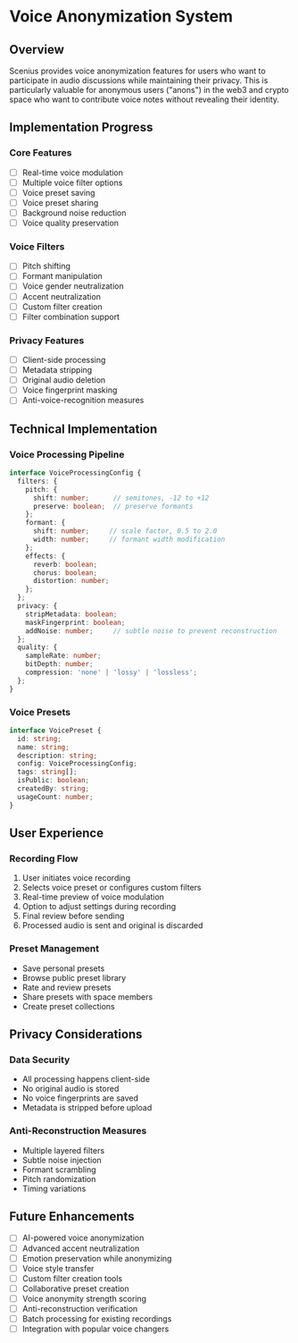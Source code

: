 # Voice Anonymization System

## Overview
Scenius provides voice anonymization features for users who want to participate in audio discussions while maintaining their privacy. This is particularly valuable for anonymous users ("anons") in the web3 and crypto space who want to contribute voice notes without revealing their identity.

## Implementation Progress

### Core Features
- [ ] Real-time voice modulation
- [ ] Multiple voice filter options
- [ ] Voice preset saving
- [ ] Voice preset sharing
- [ ] Background noise reduction
- [ ] Voice quality preservation

### Voice Filters
- [ ] Pitch shifting
- [ ] Formant manipulation
- [ ] Voice gender neutralization
- [ ] Accent neutralization
- [ ] Custom filter creation
- [ ] Filter combination support

### Privacy Features
- [ ] Client-side processing
- [ ] Metadata stripping
- [ ] Original audio deletion
- [ ] Voice fingerprint masking
- [ ] Anti-voice-recognition measures

## Technical Implementation

### Voice Processing Pipeline
```typescript
interface VoiceProcessingConfig {
  filters: {
    pitch: {
      shift: number;      // semitones, -12 to +12
      preserve: boolean;  // preserve formants
    };
    formant: {
      shift: number;     // scale factor, 0.5 to 2.0
      width: number;     // formant width modification
    };
    effects: {
      reverb: boolean;
      chorus: boolean;
      distortion: number;
    };
  };
  privacy: {
    stripMetadata: boolean;
    maskFingerprint: boolean;
    addNoise: number;     // subtle noise to prevent reconstruction
  };
  quality: {
    sampleRate: number;
    bitDepth: number;
    compression: 'none' | 'lossy' | 'lossless';
  };
}
```

### Voice Presets
```typescript
interface VoicePreset {
  id: string;
  name: string;
  description: string;
  config: VoiceProcessingConfig;
  tags: string[];
  isPublic: boolean;
  createdBy: string;
  usageCount: number;
}
```

## User Experience

### Recording Flow
1. User initiates voice recording
2. Selects voice preset or configures custom filters
3. Real-time preview of voice modulation
4. Option to adjust settings during recording
5. Final review before sending
6. Processed audio is sent and original is discarded

### Preset Management
- Save personal presets
- Browse public preset library
- Rate and review presets
- Share presets with space members
- Create preset collections

## Privacy Considerations

### Data Security
- All processing happens client-side
- No original audio is stored
- No voice fingerprints are saved
- Metadata is stripped before upload

### Anti-Reconstruction Measures
- Multiple layered filters
- Subtle noise injection
- Formant scrambling
- Pitch randomization
- Timing variations

## Future Enhancements
- [ ] AI-powered voice anonymization
- [ ] Advanced accent neutralization
- [ ] Emotion preservation while anonymizing
- [ ] Voice style transfer
- [ ] Custom filter creation tools
- [ ] Collaborative preset creation
- [ ] Voice anonymity strength scoring
- [ ] Anti-reconstruction verification
- [ ] Batch processing for existing recordings
- [ ] Integration with popular voice changers 